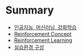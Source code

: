 # Summary

* [인공지능, 머신러닝, 강화학습](README.md)
* [Reinforcement Concept](Reinforcement-Concept.md)
* [Reinforcement Learning](reinforcement-learning.md)
* [실습환경 구성](Dev-Environment.md)


